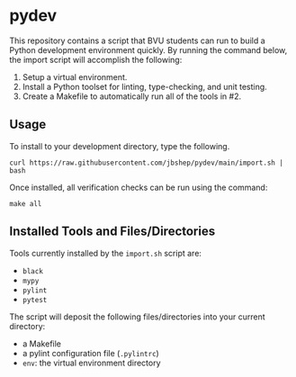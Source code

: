 # pydev

This repository contains a script that BVU students can run to build a Python development environment quickly.  By running the command below, the import script will accomplish the following:

1. Setup a virtual environment.
2. Install a Python toolset for linting, type-checking, and unit testing.
3. Create a Makefile to automatically run all of the tools in #2.

## Usage

To install to your development directory, type the following.

```
curl https://raw.githubusercontent.com/jbshep/pydev/main/import.sh | bash
```

Once installed, all verification checks can be run using the command:

```
make all
```

## Installed Tools and Files/Directories

Tools currently installed by the `import.sh` script are:

* `black`
* `mypy`
* `pylint`
* `pytest`

The script will deposit the following files/directories into your current directory:

* a Makefile
* a pylint configuration file (`.pylintrc`)
* `env`: the virtual environment directory

